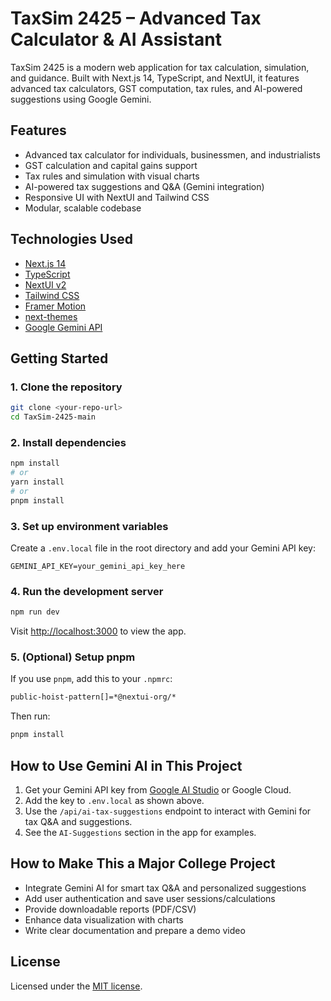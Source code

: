 
# TaxSim 2425 – Advanced Tax Calculator & AI Assistant

TaxSim 2425 is a modern web application for tax calculation, simulation, and guidance. Built with Next.js 14, TypeScript, and NextUI, it features advanced tax calculators, GST computation, tax rules, and AI-powered suggestions using Google Gemini.

## Features

- Advanced tax calculator for individuals, businessmen, and industrialists
- GST calculation and capital gains support
- Tax rules and simulation with visual charts
- AI-powered tax suggestions and Q&A (Gemini integration)
- Responsive UI with NextUI and Tailwind CSS
- Modular, scalable codebase

## Technologies Used

- [Next.js 14](https://nextjs.org/docs/getting-started)
- [TypeScript](https://www.typescriptlang.org/)
- [NextUI v2](https://nextui.org/)
- [Tailwind CSS](https://tailwindcss.com/)
- [Framer Motion](https://www.framer.com/motion/)
- [next-themes](https://github.com/pacocoursey/next-themes)
- [Google Gemini API](https://ai.google.dev/gemini-api/docs)

## Getting Started

### 1. Clone the repository

```bash
git clone <your-repo-url>
cd TaxSim-2425-main
```

### 2. Install dependencies

```bash
npm install
# or
yarn install
# or
pnpm install
```

### 3. Set up environment variables

Create a `.env.local` file in the root directory and add your Gemini API key:

```env
GEMINI_API_KEY=your_gemini_api_key_here
```

### 4. Run the development server

```bash
npm run dev
```
Visit [http://localhost:3000](http://localhost:3000) to view the app.

### 5. (Optional) Setup pnpm

If you use `pnpm`, add this to your `.npmrc`:

```bash
public-hoist-pattern[]=*@nextui-org/*
```
Then run:
```bash
pnpm install
```

## How to Use Gemini AI in This Project

1. Get your Gemini API key from [Google AI Studio](https://aistudio.google.com/app/apikey) or Google Cloud.
2. Add the key to `.env.local` as shown above.
3. Use the `/api/ai-tax-suggestions` endpoint to interact with Gemini for tax Q&A and suggestions.
4. See the `AI-Suggestions` section in the app for examples.

## How to Make This a Major College Project

- Integrate Gemini AI for smart tax Q&A and personalized suggestions
- Add user authentication and save user sessions/calculations
- Provide downloadable reports (PDF/CSV)
- Enhance data visualization with charts
- Write clear documentation and prepare a demo video

## License

Licensed under the [MIT license](https://github.com/nextui-org/next-app-template/blob/main/LICENSE).
